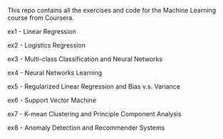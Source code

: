 This repo contains all the exercises and code for the Machine Learning course from Coursera.

ex1 - Linear Regression

ex2 - Logistics Regression

ex3 - Multi-class Classification and Neural Networks

ex4 - Neural Networks Learning

ex5 - Regularized Linear Regression and Bias v.s. Variance

ex6 - Support Vector Machine

ex7 - K-mean Clustering and Principle Component Analysis	

ex8 - Anomaly Detection and Recommender Systems
